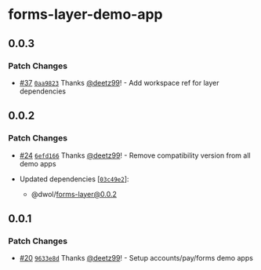 # forms-layer-demo-app

## 0.0.3

### Patch Changes

- [#37](https://github.com/deetz99/nuxt-layers-monorepo/pull/37) [`0aa9823`](https://github.com/deetz99/nuxt-layers-monorepo/commit/0aa9823cdd3fc64dedd3f97f7c1a2430fc47a698) Thanks [@deetz99](https://github.com/deetz99)! - Add workspace ref for layer dependencies

## 0.0.2

### Patch Changes

- [#24](https://github.com/deetz99/nuxt-layers-monorepo/pull/24) [`6efd166`](https://github.com/deetz99/nuxt-layers-monorepo/commit/6efd1669538c331f992881102d4cd5385f0af808) Thanks [@deetz99](https://github.com/deetz99)! - Remove compatibility version from all demo apps

- Updated dependencies [[`03c49e2`](https://github.com/deetz99/nuxt-layers-monorepo/commit/03c49e26d8ab3dbd3b5665d1854d3e1d6e98bf5a)]:
  - @dwol/forms-layer@0.0.2

## 0.0.1

### Patch Changes

- [#20](https://github.com/deetz99/nuxt-layers-monorepo/pull/20) [`9633e8d`](https://github.com/deetz99/nuxt-layers-monorepo/commit/9633e8dc47871a91fac42b265f00c27776f3eb9e) Thanks [@deetz99](https://github.com/deetz99)! - Setup accounts/pay/forms demo apps

